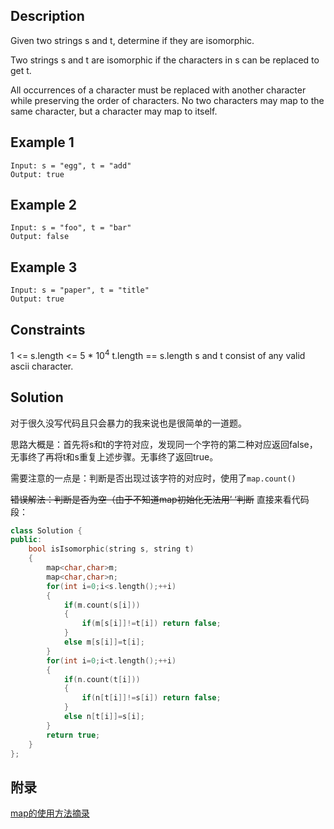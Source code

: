 
## Description
Given two strings s and t, determine if they are isomorphic.

Two strings s and t are isomorphic if the characters in s can be replaced to get t.

All occurrences of a character must be replaced with another character while preserving the order of characters. No two characters may map to the same character, but a character may map to itself.

## Example 1
```
Input: s = "egg", t = "add"
Output: true
```
## Example 2
```
Input: s = "foo", t = "bar"
Output: false
```
## Example 3
```
Input: s = "paper", t = "title"
Output: true
```
## Constraints
1 <= s.length <= 5 * $10^4$
t.length == s.length
s and t consist of any valid ascii character.

## Solution
对于很久没写代码且只会暴力的我来说也是很简单的一道题。

思路大概是：首先将s和t的字符对应，发现同一个字符的第二种对应返回false，无事终了再将t和s重复上述步骤。无事终了返回true。

需要注意的一点是：判断是否出现过该字符的对应时，使用了`map.count()`

~~错误解法：判断是否为空（由于不知道map初始化无法用’ ‘判断~~
直接来看代码段：

```cpp
class Solution {
public:
    bool isIsomorphic(string s, string t) 
    {
        map<char,char>m;
        map<char,char>n;
        for(int i=0;i<s.length();++i)
        {
            if(m.count(s[i]))
            {
                if(m[s[i]]!=t[i]) return false;
            }
            else m[s[i]]=t[i];
        }
        for(int i=0;i<t.length();++i)
        {
            if(n.count(t[i]))
            {
                if(n[t[i]]!=s[i]) return false;
            }
            else n[t[i]]=s[i];
        }
        return true;
    }
};
```
## 附录
[map的使用方法摘录](https://blog.csdn.net/sevenjoin/article/details/81943864)
